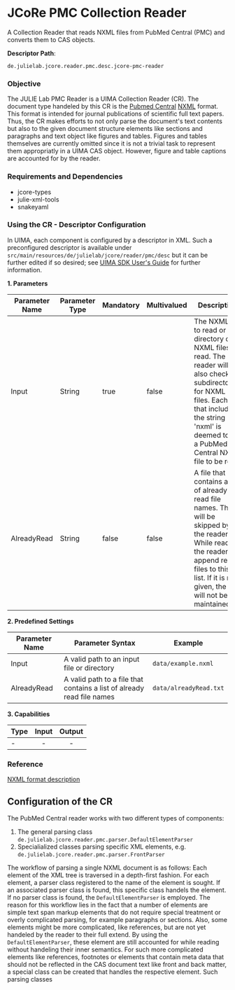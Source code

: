 # JCoRe PMC Collection Reader
A Collection Reader that reads NXML files from PubMed Central (PMC) and converts them to CAS objects.

**Descriptor Path**:
```
de.julielab.jcore.reader.pmc.desc.jcore-pmc-reader
```

### Objective
The JULIE Lab PMC Reader is a UIMA Collection Reader (CR). The document type handeled by this CR is the [Pubmed Central](https://www.ncbi.nlm.nih.gov/pmc/) [NXML](https://www.ncbi.nlm.nih.gov/pmc/pmcdoc/tagging-guidelines/article/style.html) format.
This format is intended for journal publications of scientific full text papers. Thus, the CR makes efforts to not only parse the document's text contents but also
to the given document structure elements like sections and paragraphs and text object like figures and tables. Figures and tables themselves are currently omitted since it is not a trivial task to represent them appropriatly in a UIMA CAS object.
However, figure and table captions are accounted for by the reader. 
### Requirements and Dependencies
* jcore-types
* julie-xml-tools
* snakeyaml
### Using the CR - Descriptor Configuration
In UIMA, each component is configured by a descriptor in XML. Such a preconfigured descriptor is available under `src/main/resources/de/julielab/jcore/reader/pmc/desc` but it can be further edited if so desired; see [UIMA SDK User's Guide](https://uima.apache.org/d/uimaj-current/tools.html#ugr.tools.cde) for further information.

**1. Parameters**

| Parameter Name | Parameter Type | Mandatory | Multivalued | Description |
|----------------|----------------|-----------|-------------|-------------|
| Input | String | true | false | The NXML file to read or a directory of NXML files to read. The reader will also check subdirectories for NXML files. Each file that includes the string 'nxml' is deemed to be a PubMed Central NXML file to be read. |
| AlreadyRead | String | false | false | A file that contains a list of already read file names. Those will be skipped by the reader. While reading, the reader will append read files to this list. If it is not given, the file will not be maintained. |

**2. Predefined Settings**

| Parameter Name | Parameter Syntax | Example |
|----------------|------------------|---------|
| Input | A valid path to an input file or directory | `data/example.nxml` |
| AlreadyRead | A valid path to a file that contains a list of already read file names | `data/alreadyRead.txt` |

**3. Capabilities**

| Type | Input | Output |
|------|:-----:|:------:|
| - |  - | - |



### Reference
[NXML format description](https://www.ncbi.nlm.nih.gov/pmc/pmcdoc/tagging-guidelines/article/style.html)


## Configuration of the CR
The PubMed Central reader works with two different types of components:
1. The general parsing class `de.julielab.jcore.reader.pmc.parser.DefaultElementParser`
2. Specialialized classes parsing specific XML elements, e.g. `de.julielab.jcore.reader.pmc.parser.FrontParser`

The workflow of parsing a single NXML document is as follows: Each element of the XML tree is traversed in a depth-first fashion. For each element, a parser class registered to the name of the element is sought.
If an associated parser class is found, this specific class handels the element. If no parser class is found, the `DefaultElementParser` is employed. The reason for this workflow lies in the fact that a number
of elements are simple text span markup elements that do not require special treatment or overly complicated parsing, for example paragraphs or sections. Also, some elements might be more complicated, like references,
but are not yet handeled by the reader to their full extend. By using the `DefaultElementParser`, these element are still accounted for while reading without handeling their inner semantics.
For such more complicated elements like references, footnotes or elements that contain meta data that should not be reflected in the CAS document text like front and back matter, a special class can be
created that handles the respective element. Such parsing classes 